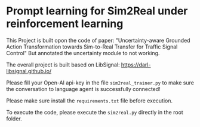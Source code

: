 
# Prompt learning for Sim2Real under reinforcement learning

 This Project is built opon the code of paper: "Uncertainty-aware Grounded Action Transformation towards Sim-to-Real Transfer for Traffic Signal Control" But annotated the uncertainty module to not working.

 The overall project is built based on LibSignal: https://darl-libsignal.github.io/

 Please fill your Open-AI api-key in the file `sim2real_trainer.py` to make sure the conversation to language agent is successfully connected!

 Please make sure install the `requirements.txt` file before execution.

 To execute the code, please execute the `sim2real.py` directly in the root folder.